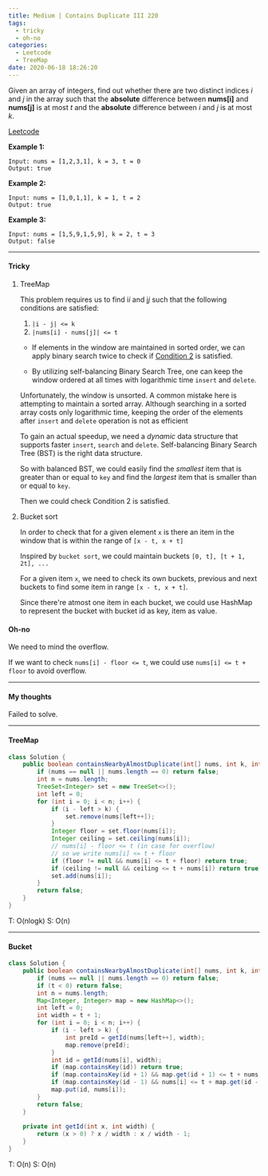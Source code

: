 ```yaml
---
title: Medium | Contains Duplicate III 220
tags:
  - tricky
  - oh-no
categories:
  - Leetcode
  - TreeMap
date: 2020-06-18 18:26:20
---
```


Given an array of integers, find out whether there are two distinct indices *i* and *j* in the array such that the **absolute** difference between **nums[i]** and **nums[j]** is at most *t* and the **absolute** difference between *i* and *j* is at most *k*.

[Leetcode](https://leetcode.com/problems/contains-duplicate-iii/)

<!--more-->

**Example 1:**

```
Input: nums = [1,2,3,1], k = 3, t = 0
Output: true
```

**Example 2:**

```
Input: nums = [1,0,1,1], k = 1, t = 2
Output: true
```

**Example 3:**

```
Input: nums = [1,5,9,1,5,9], k = 2, t = 3
Output: false
```

---

#### Tricky

1. TreeMap

   This problem requires us to find i*i* and j*j* such that the following conditions are satisfied:

   1. `|i - j| <= k`
   2. `|nums[i] - nums[j]| <= t`

   * If elements in the window are maintained in sorted order, we can apply binary search twice to check if [Condition 2](https://leetcode.com/problems/contains-duplicate-iii/solution/#condition-2) is satisfied.

   * By utilizing self-balancing Binary Search Tree, one can keep the window ordered at all times with logarithmic time `insert` and `delete`.

   Unfortunately, the window is unsorted. A common mistake here is attempting to maintain a sorted array. Although searching in a sorted array costs only logarithmic time, keeping the order of the elements after `insert` and `delete` operation is not as efficient

   To gain an actual speedup, we need a *dynamic* data structure that supports faster `insert`, `search` and `delete`. Self-balancing Binary Search Tree (BST) is the right data structure. 

   So with balanced BST, we could easily find the *smallest* item that is greater than or equal to `key` and find the *largest* item that is smaller than or equal to `key`.

   Then we could check Condition 2 is satisfied.

2. Bucket sort

   In order to check that for a given element `x` is there an item in the window that is within the range of `[x - t, x + t]`

   Inspired by `bucket sort`, we could maintain buckets `[0, t], [t + 1, 2t], ...`

   For a given item `x`, we need to check its own buckets, previous and next buckets to find some item in range `[x - t, x + t]`.

   Since there're atmost one item in each bucket, we could use HashMap to represent the bucket with bucket id as key, item as value.

#### Oh-no

We need to mind the overflow.

If we want to check `nums[i] - floor <= t`, we could use `nums[i] <= t + floor` to avoid overflow.

---

#### My thoughts 

Failed to solve.

---

#### TreeMap

```java
class Solution {
    public boolean containsNearbyAlmostDuplicate(int[] nums, int k, int t) {
        if (nums == null || nums.length == 0) return false;
        int n = nums.length;
        TreeSet<Integer> set = new TreeSet<>();
        int left = 0;
        for (int i = 0; i < n; i++) {
            if (i - left > k) {
                set.remove(nums[left++]);
            }
            Integer floor = set.floor(nums[i]);
            Integer ceiling = set.ceiling(nums[i]);
            // nums[i] - floor <= t (in case for overflow)
            // so we write nums[i] <= t + floor
            if (floor != null && nums[i] <= t + floor) return true; 
            if (ceiling != null && ceiling <= t + nums[i]) return true;
            set.add(nums[i]);
        }
        return false;
    }
}
```

T: O(nlogk)			S: O(n)

---

#### Bucket

```java
class Solution {
    public boolean containsNearbyAlmostDuplicate(int[] nums, int k, int t) {
        if (nums == null || nums.length == 0) return false;
        if (t < 0) return false;
        int n = nums.length;
        Map<Integer, Integer> map = new HashMap<>();
        int left = 0;
        int width = t + 1;
        for (int i = 0; i < n; i++) {
            if (i - left > k) {
                int preId = getId(nums[left++], width);
                map.remove(preId);
            }
            int id = getId(nums[i], width);
            if (map.containsKey(id)) return true;
            if (map.containsKey(id + 1) && map.get(id + 1) <= t + nums[i]) return true;
            if (map.containsKey(id - 1) && nums[i] <= t + map.get(id - 1)) return true;
            map.put(id, nums[i]);
        }
        return false;
    }
    
    private int getId(int x, int width) {
        return (x > 0) ? x / width : x / width - 1;
    }
}
```

T: O(n)			S: O(n)

